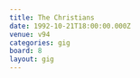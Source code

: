 ```yaml
---
title: The Christians
date: 1992-10-21T18:00:00.000Z
venue: v94
categories: gig
board: 8
layout: gig
---
```

